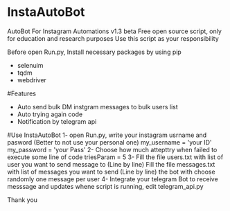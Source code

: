 # InstaAutoBot
AutoBot For Instagram Automations v1.3 beta
Free open source script, only for education and research purposes
Use this script as your responsibility

Before open Run.py, Install necessary packages by using pip
- selenuim
- tqdm
- webdriver

#Features
- Auto send bulk DM instgram messages to bulk users list
- Auto trying again code
- Notification by telegram api

#Use InstaAutoBot
1-
open Run.py, write your instagram usrname and pasword (Better to not use your personal one)
my_username = 'your ID'
my_password = 'your Pass'
2-
Choose how much attepttry when failed to execute some line of code
triesParam = 5
3-
Fill the file users.txt with list of user you want to send message to (Line by line)
Fill the file messages.txt with list of messages you want to send (Line by line) the bot with choose randomly one message per user
4- 
Integrate your telegram Bot to receive messsage and updates whene script is running, edit telegram_api.py

Thank you
